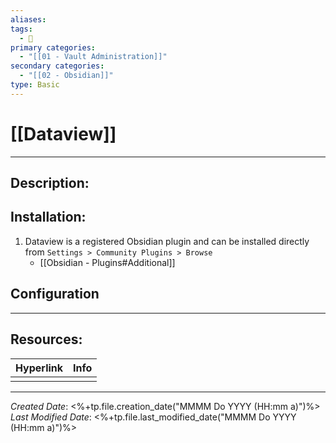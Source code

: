 ```yaml
---
aliases: 
tags:
  - 📝
primary categories:
  - "[[01 - Vault Administration]]"
secondary categories:
  - "[[02 - Obsidian]]"
type: Basic
---
```

# [[Dataview]]
***
## Description:

## Installation:

1. Dataview is a registered Obsidian plugin and can be installed directly from `Settings > Community Plugins > Browse`
	* [[Obsidian - Plugins#Additional]]

## Configuration

***
## Resources:

| Hyperlink | Info |
| --------- | ---- |
|           |      |
***

*Created Date*: <%+tp.file.creation_date("MMMM Do YYYY (HH:mm a)")%>  
*Last Modified Date*: <%+tp.file.last_modified_date("MMMM Do YYYY (HH:mm a)")%>
